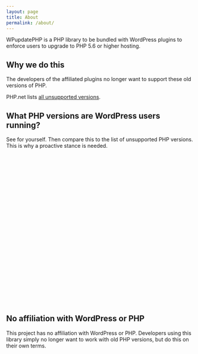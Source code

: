 ```yaml
---
layout: page
title: About
permalink: /about/
---
```


WPupdatePHP is a PHP library to be bundled with WordPress plugins to enforce users to upgrade to PHP 5.6 or higher hosting.

## Why we do this
The developers of the affiliated plugins no longer want to support these old versions of PHP.

PHP.net lists <a href="http://php.net/eol.php">all unsupported versions</a>.

## What PHP versions are WordPress users running?
See for yourself. Then compare this to the list of unsupported PHP versions. This is why a proactive stance is needed.

<div id="php-versions-chart" style="width: 100%; height: 400px;"></div>

## No affiliation with WordPress or PHP
This project has no affiliation with WordPress or PHP. Developers using this library simply no longer want to work with old PHP versions, but do this on their own terms.

<script type="text/javascript" src="{{ "/js/main.js" | prepend: site.baseurl }}"></script>
<script type="text/javascript" src="https://www.gstatic.com/charts/loader.js"></script>
<script type="text/javascript" src="https://api.wordpress.org/stats/php/1.0/?callback=WPUPHP_setData"></script>
<script type="text/javascript">
  window.addEventListener('load', function() {
    google.charts.load('current', {'packages':['corechart']});
    google.charts.setOnLoadCallback(WPUPHP_drawChart);
  });
</script>